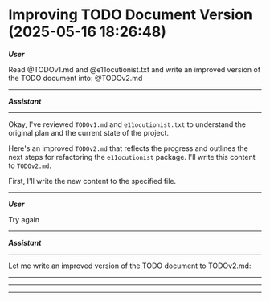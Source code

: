 <!-- Generated by SpecStory -->

# Improving TODO Document Version (2025-05-16 18:26:48)

_**User**_

Read @TODOv1.md and @e11ocutionist.txt and write an improved version of the TODO document into: @TODOv2.md 

---

_**Assistant**_



---

Okay, I've reviewed `TODOv1.md` and `e11ocutionist.txt` to understand the original plan and the current state of the project.

Here's an improved `TODOv2.md` that reflects the progress and outlines the next steps for refactoring the `e11ocutionist` package. I'll write this content to `TODOv2.md`.

First, I'll write the new content to the specified file.


---

_**User**_

Try again

---

_**Assistant**_



---

Let me write an improved version of the TODO document to TODOv2.md:

---



---



---

